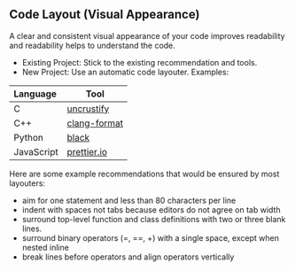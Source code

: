 

## Code Layout (Visual Appearance)
A clear and consistent visual appearance of your code improves readability and readability helps to understand the code.

 * Existing Project: Stick to the existing recommendation and tools.
 * New Project: Use an automatic code layouter. Examples:


| Language   | Tool                                                        |   
|:-----------|-------------------------------------------------------------|
| C          | [uncrustify](http://uncrustify.sourceforge.net/)            |
| C++        | [clang-format](http://clang.llvm.org/docs/ClangFormat.html) |
| Python     | [black](https://pypi.org/project/black/)                    |
| JavaScript | [prettier.io](https://prettier.io/)                         |


Here are some example recommendations that would be ensured by most layouters:

 * aim for one statement and less than 80 characters per line
 * indent with spaces not tabs because editors do not agree on tab width
 * surround top-level function and class definitions with two or three blank lines.
 * surround binary operators (=, ==, +) with a single space, except when nested inline
 * break lines before operators and align operators vertically

